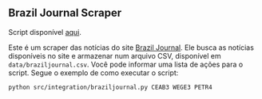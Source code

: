 ## Brazil Journal Scraper

Script disponível [aqui](./src/integration/braziljournal.py).

Este é um scraper das notícias do site [Brazil Journal](https://braziljournal.com/). Ele busca as notícias disponíveis no site e armazenar num arquivo CSV, disponível em `data/braziljournal.csv`. Você pode informar uma lista de ações para o script. Segue o exemplo de como executar o script:

```bash
python src/integration/braziljournal.py CEAB3 WEGE3 PETR4
```
